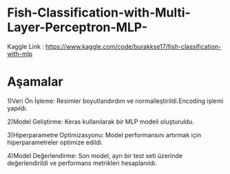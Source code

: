 # Fish-Classification-with-Multi-Layer-Perceptron-MLP-
Kaggle Link :
https://www.kaggle.com/code/burakkse17/fish-classification-with-mlp

# Aşamalar

1)Veri Ön İşleme: Resimler boyutlandırdım ve normalleştirildi.Encoding işlemi yapıldı.

2)Model Geliştirme: Keras kullanılarak bir MLP modeli oluşturuldu.

3)Hiperparametre Optimizasyonu: Model performansını artırmak için hiperparametreler optimize edildi.

4)Model Değerlendirme: Son model, ayrı bir test seti üzerinde değerlendirildi ve performans metrikleri hesaplanıldı.

